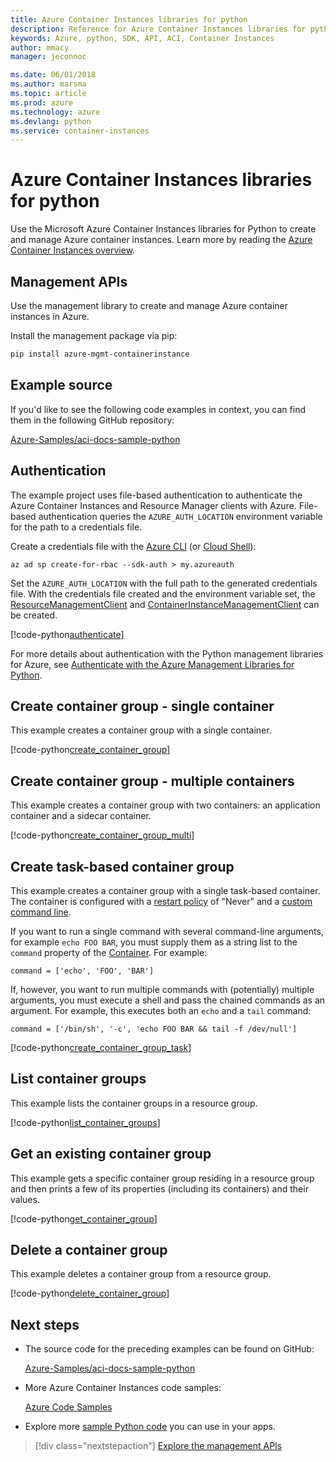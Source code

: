 ```yaml
---
title: Azure Container Instances libraries for python
description: Reference for Azure Container Instances libraries for python
keywords: Azure, python, SDK, API, ACI, Container Instances
author: mmacy
manager: jeconnoc

ms.date: 06/01/2018
ms.author: marsma
ms.topic: article
ms.prod: azure
ms.technology: azure
ms.devlang: python
ms.service: container-instances
---
```


# Azure Container Instances libraries for python

Use the Microsoft Azure Container Instances libraries for Python to create and manage Azure container instances. Learn more by reading the [Azure Container Instances overview](/azure/container-instances/container-instances-overview).

## Management APIs

Use the management library to create and manage Azure container instances in Azure.

Install the management package via pip:

```bash
pip install azure-mgmt-containerinstance
```

## Example source

If you'd like to see the following code examples in context, you can find them in the following GitHub repository:

[Azure-Samples/aci-docs-sample-python](https://github.com/Azure-Samples/aci-docs-sample-python)

## Authentication

The example project uses file-based authentication to authenticate the Azure Container Instances and Resource Manager clients with Azure. File-based authentication queries the `AZURE_AUTH_LOCATION` environment variable for the path to a credentials file.

Create a credentials file with the [Azure CLI](/cli/azure) (or [Cloud Shell](https://shell.azure.com/)):

   `az ad sp create-for-rbac --sdk-auth > my.azureauth`

Set the `AZURE_AUTH_LOCATION` with the full path to the generated credentials file. With the credentials file created and the environment variable set, the [ResourceManagementClient][ResourceManagementClient] and [ContainerInstanceManagementClient][ContainerInstanceManagementClient] can be created.

<!-- SOURCE REPO: https://github.com/Azure-Samples/aci-docs-sample-python -->
[!code-python[authenticate](~/aci-docs-sample-python/src/aci_docs_sample.py#L44-L55 "Authenticate ACI and Resource Manager clients")]

For more details about authentication with the Python management libraries for Azure, see [Authenticate with the Azure Management Libraries for Python](/python/azure/python-sdk-azure-authenticate).

## Create container group - single container

This example creates a container group with a single container.

<!-- SOURCE REPO: https://github.com/Azure-Samples/aci-docs-sample-python -->
[!code-python[create_container_group](~/aci-docs-sample-python/src/aci_docs_sample.py#L77-L111 "Create single-container group")]

## Create container group - multiple containers

This example creates a container group with two containers: an application container and a sidecar container.

<!-- SOURCE REPO: https://github.com/Azure-Samples/aci-docs-sample-python -->
[!code-python[create_container_group_multi](~/aci-docs-sample-python/src/aci_docs_sample.py#L113-L153 "Create multi-container group")]

## Create task-based container group

This example creates a container group with a single task-based container. The container is configured with a [restart policy](/azure/container-instances/container-instances-restart-policy) of "Never" and a [custom command line](/azure/container-instances/container-instances-restart-policy#command-line-override).

If you want to run a single command with several command-line arguments, for example `echo FOO BAR`, you must supply them as a string list to the `command` property of the [Container][Container]. For example:

`command = ['echo', 'FOO', 'BAR']`

If, however, you want to run multiple commands with (potentially) multiple arguments, you must execute a shell and pass the chained commands as an argument. For example, this executes both an `echo` and a `tail` command:

`command = ['/bin/sh', '-c', 'echo FOO BAR && tail -f /dev/null']`

<!-- SOURCE REPO: https://github.com/Azure-Samples/aci-docs-sample-python -->
[!code-python[create_container_group_task](~/aci-docs-sample-python/src/aci_docs_sample.py#L155-L215 "Run a task-based container")]

## List container groups

This example lists the container groups in a resource group.

<!-- SOURCE REPO: https://github.com/Azure-Samples/aci-docs-sample-python -->
[!code-python[list_container_groups](~/aci-docs-sample-python/src/aci_docs_sample.py#L217-L229 "List container groups")]

## Get an existing container group

This example gets a specific container group residing in a resource group and then prints a few of its properties (including its containers) and their values.

<!-- SOURCE REPO: https://github.com/Azure-Samples/aci-docs-sample-python -->
[!code-python[get_container_group](~/aci-docs-sample-python/src/aci_docs_sample.py#231-253 "Get container group")]

## Delete a container group

This example deletes a container group from a resource group.

<!-- SOURCE REPO: https://github.com/Azure-Samples/aci-docs-sample-python -->
[!code-python[delete_container_group](~/aci-docs-sample-python/src/aci_docs_sample.py#delete_container_group "Delete container group")]

## Next steps

* The source code for the preceding examples can be found on GitHub:

  [Azure-Samples/aci-docs-sample-python][aci-docs-sample-python]

* More Azure Container Instances code samples:

  [Azure Code Samples][samples]

* Explore more [sample Python code](https://azure.microsoft.com/resources/samples/?platform=python) you can use in your apps.

> [!div class="nextstepaction"]
> [Explore the management APIs](/python/api/overview/azure/containerinstance/management)

[samples]: https://azure.microsoft.com/resources/samples/?sort=0&term=ACI
[aci-docs-sample-python]: https://github.com/Azure-Samples/aci-docs-sample-python

<!-- TYPES -->
[ResourceManagementClient]: /python/api/azure.mgmt.resource.resources.resourcemanagementclient
[ContainerInstanceManagementClient]: /python/api/azure.mgmt.containerinstance.containerinstancemanagementclient
[Container]: /python/api/azure.mgmt.containerinstance.models.container